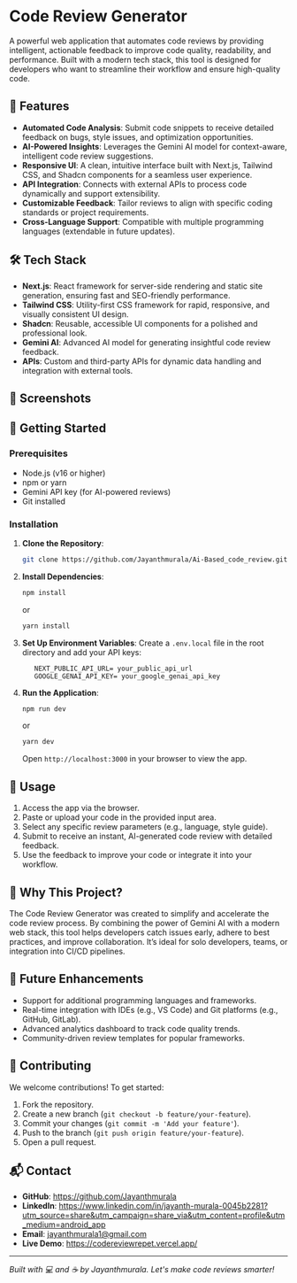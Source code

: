 # Code Review Generator

A powerful web application that automates code reviews by providing intelligent, actionable feedback to improve code quality, readability, and performance. Built with a modern tech stack, this tool is designed for developers who want to streamline their workflow and ensure high-quality code.

## 🚀 Features

- **Automated Code Analysis**: Submit code snippets to receive detailed feedback on bugs, style issues, and optimization opportunities.
- **AI-Powered Insights**: Leverages the Gemini AI model for context-aware, intelligent code review suggestions.
- **Responsive UI**: A clean, intuitive interface built with Next.js, Tailwind CSS, and Shadcn components for a seamless user experience.
- **API Integration**: Connects with external APIs to process code dynamically and support extensibility.
- **Customizable Feedback**: Tailor reviews to align with specific coding standards or project requirements.
- **Cross-Language Support**: Compatible with multiple programming languages (extendable in future updates).

## 🛠️ Tech Stack

- **Next.js**: React framework for server-side rendering and static site generation, ensuring fast and SEO-friendly performance.
- **Tailwind CSS**: Utility-first CSS framework for rapid, responsive, and visually consistent UI design.
- **Shadcn**: Reusable, accessible UI components for a polished and professional look.
- **Gemini AI**: Advanced AI model for generating insightful code review feedback.
- **APIs**: Custom and third-party APIs for dynamic data handling and integration with external tools.

## 📸 Screenshots

## 🏁 Getting Started

### Prerequisites

- Node.js (v16 or higher)
- npm or yarn
- Gemini API key (for AI-powered reviews)
- Git installed

### Installation

1. **Clone the Repository**:
   ```bash
   git clone https://github.com/Jayanthmurala/Ai-Based_code_review.git
   ```
2. **Install Dependencies**:
   ```bash
   npm install
   ```
   or
   ```bash
   yarn install
   ```
3. **Set Up Environment Variables**:
   Create a `.env.local` file in the root directory and add your API keys:
   ```env
      NEXT_PUBLIC_API_URL= your_public_api_url
      GOOGLE_GENAI_API_KEY= your_google_genai_api_key
   ```
4. **Run the Application**:
   ```bash
   npm run dev
   ```
   or
   ```bash
   yarn dev
   ```
   Open `http://localhost:3000` in your browser to view the app.

## 🔧 Usage

1. Access the app via the browser.
2. Paste or upload your code in the provided input area.
3. Select any specific review parameters (e.g., language, style guide).
4. Submit to receive an instant, AI-generated code review with detailed feedback.
5. Use the feedback to improve your code or integrate it into your workflow.

## 🌟 Why This Project?

The Code Review Generator was created to simplify and accelerate the code review process. By combining the power of Gemini AI with a modern web stack, this tool helps developers catch issues early, adhere to best practices, and improve collaboration. It’s ideal for solo developers, teams, or integration into CI/CD pipelines.

## 🔮 Future Enhancements

- Support for additional programming languages and frameworks.
- Real-time integration with IDEs (e.g., VS Code) and Git platforms (e.g., GitHub, GitLab).
- Advanced analytics dashboard to track code quality trends.
- Community-driven review templates for popular frameworks.

## 🤝 Contributing

We welcome contributions! To get started:

1. Fork the repository.
2. Create a new branch (`git checkout -b feature/your-feature`).
3. Commit your changes (`git commit -m 'Add your feature'`).
4. Push to the branch (`git push origin feature/your-feature`).
5. Open a pull request.


## 📬 Contact

- **GitHub**: https://github.com/Jayanthmurala
- **LinkedIn**: https://www.linkedin.com/in/jayanth-murala-0045b2281?utm_source=share&utm_campaign=share_via&utm_content=profile&utm_medium=android_app
- **Email**: jayanthmurala1@gmail.com
- **Live Demo**: https://codereviewrepet.vercel.app/

---

_Built with 💻 and ☕ by Jayanthmurala. Let's make code reviews smarter!_
